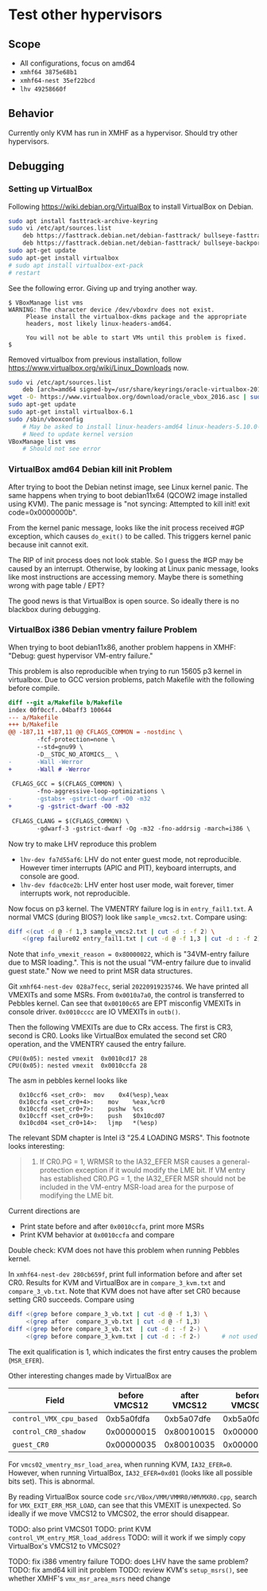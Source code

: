# Test other hypervisors

## Scope
* All configurations, focus on amd64
* `xmhf64 3875e68b1`
* `xmhf64-nest 35ef22bcd`
* `lhv 49258660f`

## Behavior
Currently only KVM has run in XMHF as a hypervisor. Should try other
hypervisors.

## Debugging

### Setting up VirtualBox
Following <https://wiki.debian.org/VirtualBox> to install VirtualBox on Debian.

```sh
sudo apt install fasttrack-archive-keyring
sudo vi /etc/apt/sources.list
	deb https://fasttrack.debian.net/debian-fasttrack/ bullseye-fasttrack main contrib
	deb https://fasttrack.debian.net/debian-fasttrack/ bullseye-backports-staging main contrib
sudo apt-get update
sudo apt-get install virtualbox
# sudo apt install virtualbox-ext-pack
# restart
```

See the following error. Giving up and trying another way.

```
$ VBoxManage list vms
WARNING: The character device /dev/vboxdrv does not exist.
	 Please install the virtualbox-dkms package and the appropriate
	 headers, most likely linux-headers-amd64.

	 You will not be able to start VMs until this problem is fixed.
$ 
```

Removed virtualbox from previous installation, follow
<https://www.virtualbox.org/wiki/Linux_Downloads> now.

```sh
sudo vi /etc/apt/sources.list
	deb [arch=amd64 signed-by=/usr/share/keyrings/oracle-virtualbox-2016.gpg] https://download.virtualbox.org/virtualbox/debian bullseye contrib
wget -O- https://www.virtualbox.org/download/oracle_vbox_2016.asc | sudo gpg --dearmor --yes --output /usr/share/keyrings/oracle-virtualbox-2016.gpg
sudo apt-get update
sudo apt-get install virtualbox-6.1
sudo /sbin/vboxconfig
	# May be asked to install linux-headers-amd64 linux-headers-5.10.0-10-amd64
	# Need to update kernel version
VBoxManage list vms
	# Should not see error
```

### VirtualBox amd64 Debian kill init Problem

After trying to boot the Debian netinst image, see Linux kernel panic. The same
happens when trying to boot debian11x64 (QCOW2 image installed using KVM). The
panic message is "not syncing: Attempted to kill init! exit code=0x0000000b".

From the kernel panic message, looks like the init process received #GP
exception, which causes `do_exit()` to be called. This triggers kernel panic
because init cannot exit.

The RIP of init process does not look stable. So I guess the #GP may be caused
by an interrupt. Otherwise, by looking at Linux panic message, looks like most
instructions are accessing memory. Maybe there is something wrong with page
table / EPT?

The good news is that VirtualBox is open source. So ideally there is no
blackbox during debugging.

### VirtualBox i386 Debian vmentry failure Problem

When trying to boot debian11x86, another problem happens in XMHF:
"Debug: guest hypervisor VM-entry failure."

This problem is also reproducible when trying to run 15605 p3 kernel in
virtualbox. Due to GCC version problems, patch Makefile with the following
before compile.

```diff
diff --git a/Makefile b/Makefile
index 00f0ccf..04baff3 100644
--- a/Makefile
+++ b/Makefile
@@ -187,11 +187,11 @@ CFLAGS_COMMON = -nostdinc \
        -fcf-protection=none \
        --std=gnu99 \
        -D__STDC_NO_ATOMICS__ \
-       -Wall -Werror
+       -Wall # -Werror
 
 CFLAGS_GCC = $(CFLAGS_COMMON) \
        -fno-aggressive-loop-optimizations \
-       -gstabs+ -gstrict-dwarf -O0 -m32
+       -g -gstrict-dwarf -O0 -m32
 
 CFLAGS_CLANG = $(CFLAGS_COMMON) \
        -gdwarf-3 -gstrict-dwarf -Og -m32 -fno-addrsig -march=i386 \
```

Now try to make LHV reproduce this problem
* `lhv-dev fa7d55af6`: LHV do not enter guest mode, not reproducible. However
  timer interrupts (APIC and PIT), keyboard interrupts, and console are good.
* `lhv-dev fdac0ce2b`: LHV enter host user mode, wait forever, timer interrupts
  work, not reproducible.

Now focus on p3 kernel. The VMENTRY failure log is in `entry_fail1.txt`. A
normal VMCS (during BIOS?) look like `sample_vmcs2.txt`. Compare using:
```sh
diff <(cut -d @ -f 1,3 sample_vmcs2.txt | cut -d : -f 2) \
	<(grep failure02 entry_fail1.txt | cut -d @ -f 1,3 | cut -d : -f 2)
```

Note that `info_vmexit_reason = 0x80000022`, which is "34VM-entry failure due
to MSR loading.". This is not the usual "VM-entry failure due to invalid guest
state." Now we need to print MSR data structures.

Git `xmhf64-nest-dev 028a7fecc`, serial `20220919235746`. We have printed all
VMEXITs and some MSRs. From `0x0010a7a0`, the control is transferred to Pebbles
kernel. Can see that `0x00100c65` are EPT misconfig VMEXITs in console driver.
`0x0010cccc` are IO VMEXITs in `outb()`.

Then the following VMEXITs are due to CRx access. The first is CR3, second is
CR0. Looks like VirtualBox emulated the second set CR0 operation, and the
VMENTRY caused the entry failure.
```
CPU(0x05): nested vmexit  0x0010cd17 28
CPU(0x05): nested vmexit  0x0010ccfa 28
```

The asm in pebbles kernel looks like
```
   0x10ccf6 <set_cr0>:	mov    0x4(%esp),%eax
   0x10ccfa <set_cr0+4>:	mov    %eax,%cr0
   0x10ccfd <set_cr0+7>:	pushw  %cs
   0x10ccff <set_cr0+9>:	push   $0x10cd07
   0x10cd04 <set_cr0+14>:	ljmp   *(%esp)
```

The relevant SDM chapter is Intel i3 "25.4 LOADING MSRS". This footnote looks
interesting:
> 1. If CR0.PG = 1, WRMSR to the IA32_EFER MSR causes a general-protection
> exception if it would modify the LME bit. If VM entry has
> established CR0.PG = 1, the IA32_EFER MSR should not be included in the
> VM-entry MSR-load area for the purpose of modifying the
> LME bit.

Current directions are
* Print state before and after `0x0010ccfa`, print more MSRs
* Print KVM behavior at `0x0010ccfa` and compare

Double check: KVM does not have this problem when running Pebbles kernel.

In `xmhf64-nest-dev 280cb659f`, print full information before and after set
CR0. Results for KVM and VirtualBox are in `compare_3_kvm.txt` and
`compare_3_vb.txt`. Note that KVM does not have after set CR0 because setting
CR0 succeeds. Compare using
```sh
diff <(grep before compare_3_vb.txt | cut -d @ -f 1,3) \
     <(grep after  compare_3_vb.txt | cut -d @ -f 1,3)
diff <(grep before compare_3_vb.txt  | cut -d : -f 2-) \
     <(grep before compare_3_kvm.txt | cut -d : -f 2-)		# not used
```

The exit qualification is 1, which indicates the first entry causes the problem
(`MSR_EFER`).

Other interesting changes made by VirtualBox are

|Field                  |before VMCS12|after VMCS12|before VMCS02|after VMCS02|
|-----------------------|-------------|------------|-------------|------------|
|`control_VMX_cpu_based`|0xb5a0fdfa   |0xb5a07dfe  |0xb5a0fdfa   |0xb5a07dfe  |
|`control_CR0_shadow`   |0x00000015   |0x80010015  |0x00000015   |0x80010015  |
|`guest_CR0`            |0x00000035   |0x80010035  |0x00000035   |0x80010035  |

For `vmcs02_vmentry_msr_load_area`, when running KVM, `IA32_EFER=0`. However,
when running VirtualBox, `IA32_EFER=0xd01` (looks like all possible bits set).
This is abnormal.

By reading VirtualBox source code `src/VBox/VMM/VMMR0/HMVMXR0.cpp`, search for
`VMX_EXIT_ERR_MSR_LOAD`, can see that this VMEXIT is unexpected. So ideally if
we move VMCS12 to VMCS02, the error should disappear.

TODO: also print VMCS01
TODO: print KVM `control_VM_entry_MSR_load_address`
TODO: will it work if we simply copy VirtualBox's VMCS12 to VMCS02?

TODO: fix i386 vmentry failure
TODO: does LHV have the same problem?
TODO: fix amd64 kill init problem
TODO: review KVM's `setup_msrs()`, see whether XMHF's `vmx_msr_area_msrs` need change

